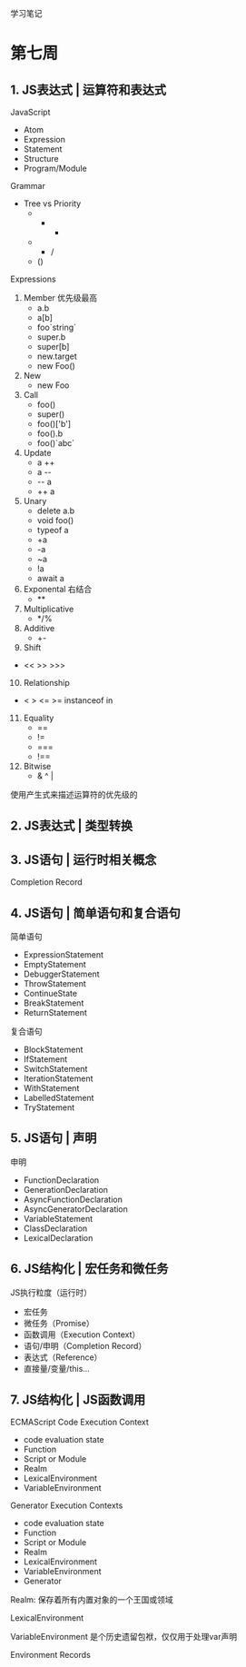 学习笔记

# 第七周

## 1. JS表达式 | 运算符和表达式

JavaScript
* Atom
* Expression
* Statement
* Structure
* Program/Module


Grammar
* Tree vs Priority
  * + -
  * * /
  * ()

Expressions
1. Member 优先级最高
   * a.b
   * a[b]
   * foo\`string\`
   * super.b
   * super[b]
   * new.target
   * new Foo()
2. New 
   * new Foo
3. Call
   * foo()
   * super()
   * foo()['b']
   * foo().b
   * foo()\`abc\`
4. Update
   * a ++
   * a --
   * -- a
   * ++ a
5. Unary
   * delete a.b
   * void foo()
   * typeof a
   * +a
   * -a
   * ~a
   * !a
   * await a
6. Exponental 右结合
   * \** 
7. Multiplicative
   * */%
8. Additive
   * +-
9.  Shift
   * << >> >>>
10. Relationship
   * < > <= >= instanceof in
11. Equality
    * ==
    * !=
    * ===
    * !==
12. Bitwise
    * & ^ |
    
使用产生式来描述运算符的优先级的

## 2. JS表达式 | 类型转换


## 3. JS语句 | 运行时相关概念

Completion Record


## 4. JS语句 | 简单语句和复合语句

简单语句
* ExpressionStatement
* EmptyStatement
* DebuggerStatement
* ThrowStatement
* ContinueState
* BreakStatement
* ReturnStatement
  
复合语句
* BlockStatement
* IfStatement
* SwitchStatement
* IterationStatement
* WithStatement
* LabelledStatement
* TryStatement

## 5. JS语句 | 声明

申明
* FunctionDeclaration
* GenerationDeclaration
* AsyncFunctionDeclaration
* AsyncGeneratorDeclaration
* VariableStatement
* ClassDeclaration
* LexicalDeclaration

## 6. JS结构化 | 宏任务和微任务

JS执行粒度（运行时）
* 宏任务
* 微任务（Promise）
* 函数调用（Execution Context）
* 语句/申明（Completion Record）
* 表达式（Reference）
* 直接量/变量/this...

## 7. JS结构化 | JS函数调用

ECMAScript Code Execution Context
* code evaluation state
* Function
* Script or Module
* Realm
* LexicalEnvironment
* VariableEnvironment

Generator Execution Contexts
* code evaluation state
* Function
* Script or Module
* Realm
* LexicalEnvironment
* VariableEnvironment
* Generator

Realm: 保存着所有内置对象的一个王国或领域

LexicalEnvironment
  
VariableEnvironment 
是个历史遗留包袱，仅仅用于处理var声明

Environment Records
  

